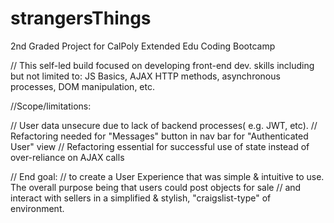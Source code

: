 # strangersThings
2nd Graded Project for CalPoly Extended Edu Coding Bootcamp

// This self-led build focused on developing front-end dev. skills including but not limited to: JS Basics, AJAX HTTP methods, asynchronous processes, DOM manipulation, etc.

//Scope/limitations:

  // User data unsecure due to lack of backend processes( e.g. JWT, etc).
  // Refactoring needed for "Messages" button in nav bar for "Authenticated User" view
  // Refactoring essential for successful use of state instead of over-reliance on AJAX calls

// End goal:
  // to create a User Experience that was simple & intuitive to use.  The overall purpose being that users could post objects for sale
  // and interact with sellers in a simplified & stylish, "craigslist-type" of environment.
